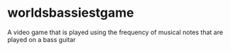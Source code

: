 # worldsbassiestgame
A video game that is played using the frequency of musical notes that are played on a bass guitar
